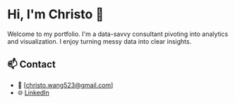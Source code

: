 # Hi, I'm Christo 👋

Welcome to my portfolio. I'm a data-savvy consultant pivoting into analytics and visualization. I enjoy turning messy data into clear insights.

## 📫 Contact

- 📧 [christo.wang523@gmail.com]
- 🌐 [LinkedIn](https://linkedin.com/in/christo-wang)
